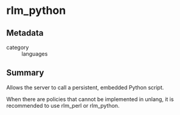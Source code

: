 # rlm_python
## Metadata
<dl>
  <dt>category</dt><dd>languages</dd>
</dl>

## Summary
Allows the server to call a persistent, embedded Python script.

When there are policies that cannot be implemented in unlang, it is recommended to use rlm_perl or rlm_python.
